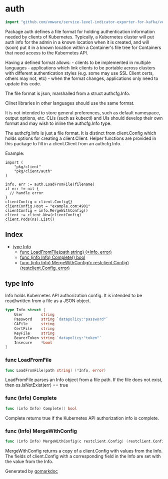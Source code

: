 <!-- Code generated by gomarkdoc. DO NOT EDIT -->

# auth

```go
import "github.com/vmware/service-level-indicator-exporter-for-kafka/vendor/k8s.io/client-go/tools/auth"
```

Package auth defines a file format for holding authentication information needed by clients of Kubernetes.  Typically, a Kubernetes cluster will put auth info for the admin in a known location when it is created, and will \(soon\) put it in a known location within a Container's file tree for Containers that need access to the Kubernetes API.

Having a defined format allows: \- clients to be implemented in multiple languages \- applications which link clients to be portable across clusters with different authentication styles \(e.g. some may use SSL Client certs, others may not, etc\) \- when the format changes, applications only need to update this code.

The file format is json, marshalled from a struct authcfg.Info.

Clinet libraries in other languages should use the same format.

It is not intended to store general preferences, such as default namespace, output options, etc.  CLIs \(such as kubectl\) and UIs should develop their own format and may wish to inline the authcfg.Info type.

The authcfg.Info is just a file format.  It is distinct from client.Config which holds options for creating a client.Client. Helper functions are provided in this package to fill in a client.Client from an authcfg.Info.

Example:

```
import (
    "pkg/client"
    "pkg/client/auth"
)

info, err := auth.LoadFromFile(filename)
if err != nil {
  // handle error
}
clientConfig = client.Config{}
clientConfig.Host = "example.com:4901"
clientConfig = info.MergeWithConfig()
client := client.New(clientConfig)
client.Pods(ns).List()
```

## Index

- [type Info](<#type-info>)
  - [func LoadFromFile(path string) (*Info, error)](<#func-loadfromfile>)
  - [func (info Info) Complete() bool](<#func-info-complete>)
  - [func (info Info) MergeWithConfig(c restclient.Config) (restclient.Config, error)](<#func-info-mergewithconfig>)


## type Info

Info holds Kubernetes API authorization config.  It is intended to be read/written from a file as a JSON object.

```go
type Info struct {
    User        string
    Password    string `datapolicy:"password"`
    CAFile      string
    CertFile    string
    KeyFile     string
    BearerToken string `datapolicy:"token"`
    Insecure    *bool
}
```

### func LoadFromFile

```go
func LoadFromFile(path string) (*Info, error)
```

LoadFromFile parses an Info object from a file path. If the file does not exist, then os.IsNotExist\(err\) == true

### func \(Info\) Complete

```go
func (info Info) Complete() bool
```

Complete returns true if the Kubernetes API authorization info is complete.

### func \(Info\) MergeWithConfig

```go
func (info Info) MergeWithConfig(c restclient.Config) (restclient.Config, error)
```

MergeWithConfig returns a copy of a client.Config with values from the Info. The fields of client.Config with a corresponding field in the Info are set with the value from the Info.



Generated by [gomarkdoc](<https://github.com/princjef/gomarkdoc>)
